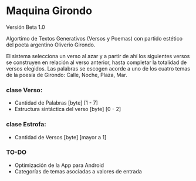 # Maquina Girondo
Versión Beta 1.0

Algortimo de Textos Generativos (Versos y Poemas) con partido estético del poeta argentino Oliverio Girondo.

El sistema selecciona un verso al azar y a partir de ahí los siguientes versos se construyen en relación al verso anterior, hasta completar la totalidad de versos elegidos. Las palabras se escogen acorde a uno de los cuatro temas de la poesía de Girondo: Calle, Noche, Plaza, Mar.

### clase Verso:

* Cantidad de Palabras [byte] [1 - 7]
* Estructura sintáctica del verso [byte] [0 - 2]

### clase Estrofa:

* Cantidad de Versos [byte] [mayor a 1]

### TO-DO

* Optimización de la App para Android
* Categorías de temas asociadas a valores de entrada
